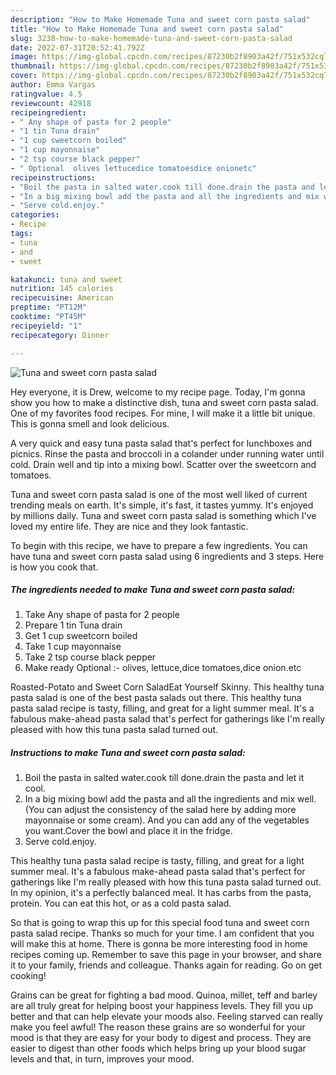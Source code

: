 ```yaml
---
description: "How to Make Homemade Tuna and sweet corn pasta salad"
title: "How to Make Homemade Tuna and sweet corn pasta salad"
slug: 3238-how-to-make-homemade-tuna-and-sweet-corn-pasta-salad
date: 2022-07-31T20:52:41.792Z
image: https://img-global.cpcdn.com/recipes/87230b2f8903a42f/751x532cq70/tuna-and-sweet-corn-pasta-salad-recipe-main-photo.jpg
thumbnail: https://img-global.cpcdn.com/recipes/87230b2f8903a42f/751x532cq70/tuna-and-sweet-corn-pasta-salad-recipe-main-photo.jpg
cover: https://img-global.cpcdn.com/recipes/87230b2f8903a42f/751x532cq70/tuna-and-sweet-corn-pasta-salad-recipe-main-photo.jpg
author: Emma Vargas
ratingvalue: 4.5
reviewcount: 42918
recipeingredient:
- " Any shape of pasta for 2 people"
- "1 tin Tuna drain"
- "1 cup sweetcorn boiled"
- "1 cup mayonnaise"
- "2 tsp course black pepper"
- " Optional  olives lettucedice tomatoesdice onionetc"
recipeinstructions:
- "Boil the pasta in salted water.cook till done.drain the pasta and let it cool."
- "In a big mixing bowl add the pasta and all the ingredients and mix well. (You can adjust the consistency of the salad here by adding more mayonnaise or some cream). And you can add any of the vegetables you want.Cover the bowl and place it in the fridge."
- "Serve cold.enjoy."
categories:
- Recipe
tags:
- tuna
- and
- sweet

katakunci: tuna and sweet 
nutrition: 145 calories
recipecuisine: American
preptime: "PT12M"
cooktime: "PT45M"
recipeyield: "1"
recipecategory: Dinner

---
```



![Tuna and sweet corn pasta salad](https://img-global.cpcdn.com/recipes/87230b2f8903a42f/751x532cq70/tuna-and-sweet-corn-pasta-salad-recipe-main-photo.jpg)

Hey everyone, it is Drew, welcome to my recipe page. Today, I'm gonna show you how to make a distinctive dish, tuna and sweet corn pasta salad. One of my favorites food recipes. For mine, I will make it a little bit unique. This is gonna smell and look delicious.

A very quick and easy tuna pasta salad that&#39;s perfect for lunchboxes and picnics. Rinse the pasta and broccoli in a colander under running water until cold. Drain well and tip into a mixing bowl. Scatter over the sweetcorn and tomatoes.

Tuna and sweet corn pasta salad is one of the most well liked of current trending meals on earth. It's simple, it's fast, it tastes yummy. It's enjoyed by millions daily. Tuna and sweet corn pasta salad is something which I've loved my entire life. They are nice and they look fantastic.


To begin with this recipe, we have to prepare a few ingredients. You can have tuna and sweet corn pasta salad using 6 ingredients and 3 steps. Here is how you cook that.

<!--inarticleads1-->

##### The ingredients needed to make Tuna and sweet corn pasta salad:

1. Take  Any shape of pasta for 2 people
1. Prepare 1 tin Tuna drain
1. Get 1 cup sweetcorn boiled
1. Take 1 cup mayonnaise
1. Take 2 tsp course black pepper
1. Make ready  Optional :- olives, lettuce,dice tomatoes,dice onion.etc


Roasted-Potato and Sweet Corn SaladEat Yourself Skinny. This healthy tuna pasta salad is one of the best pasta salads out there. This healthy tuna pasta salad recipe is tasty, filling, and great for a light summer meal. It&#39;s a fabulous make-ahead pasta salad that&#39;s perfect for gatherings like I&#39;m really pleased with how this tuna pasta salad turned out. 

<!--inarticleads2-->

##### Instructions to make Tuna and sweet corn pasta salad:

1. Boil the pasta in salted water.cook till done.drain the pasta and let it cool.
1. In a big mixing bowl add the pasta and all the ingredients and mix well. (You can adjust the consistency of the salad here by adding more mayonnaise or some cream). And you can add any of the vegetables you want.Cover the bowl and place it in the fridge.
1. Serve cold.enjoy.


This healthy tuna pasta salad recipe is tasty, filling, and great for a light summer meal. It&#39;s a fabulous make-ahead pasta salad that&#39;s perfect for gatherings like I&#39;m really pleased with how this tuna pasta salad turned out. In my opinion, it&#39;s a perfectly balanced meal. It has carbs from the pasta, protein. You can eat this hot, or as a cold pasta salad. 

So that is going to wrap this up for this special food tuna and sweet corn pasta salad recipe. Thanks so much for your time. I am confident that you will make this at home. There is gonna be more interesting food in home recipes coming up. Remember to save this page in your browser, and share it to your family, friends and colleague. Thanks again for reading. Go on get cooking!

Grains can be great for fighting a bad mood. Quinoa, millet, teff and barley are all truly great for helping boost your happiness levels. They fill you up better and that can help elevate your moods also. Feeling starved can really make you feel awful! The reason these grains are so wonderful for your mood is that they are easy for your body to digest and process. They are easier to digest than other foods which helps bring up your blood sugar levels and that, in turn, improves your mood.
